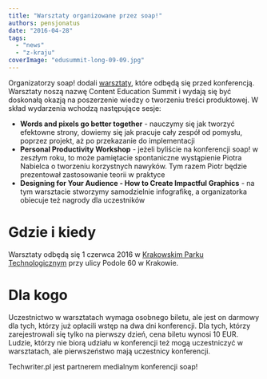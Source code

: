 ```yaml
---
title: "Warsztaty organizowane przez soap!"
authors: pensjonatus
date: "2016-04-28"
tags:
  - "news"
  - "z-kraju"
coverImage: "edusummit-long-09-09.jpg"
---
```


Organizatorzy soap! dodali [warsztaty](http://soapconf.com/edu-summit/), które
odbędą się przed konferencją. Warsztaty noszą nazwę Content Education Summit i
wydają się być doskonałą okazją na poszerzenie wiedzy o tworzeniu treści
produktowej. W skład wydarzenia wchodzą następujące sesje:

<!--truncate-->

- **Words and pixels go better together** - nauczymy się jak tworzyć efektowne
  strony, dowiemy się jak pracuje cały zespół od pomysłu, poprzez projekt, aż po
  przekazanie do implementacji
- **Personal Productivity Workshop** - jeżeli byliście na konferencji soap! w
  zeszłym roku, to może pamiętacie spontaniczne wystąpienie Piotra Nabielca o
  tworzeniu korzystnych nawyków. Tym razem Piotr będzie prezentował zastosowanie
  teorii w praktyce
- **Designing for Your Audience - How to Create Impactful Graphics** - na tym
  warsztacie stworzymy samodzielnie infografikę, a organizatorka obiecuje też
  nagrody dla uczestników

# Gdzie i kiedy

Warsztaty odbędą się 1 czerwca 2016 w
[Krakowskim Parku Technologicznym](http://www.kpt.krakow.pl/) przy ulicy Podole
60 w Krakowie.

# Dla kogo

Uczestnictwo w warsztatach wymaga osobnego biletu, ale jest on darmowy dla tych,
którzy już opłacili wstęp na dwa dni konferencji. Dla tych, którzy
zarejestrowali się tylko na pierwszy dzień, cena biletu wynosi 10 EUR. Ludzie,
którzy nie biorą udziału w konferencji też mogą uczestniczyć w warsztatach, ale
pierwszeństwo mają uczestnicy konferencji.

Techwriter.pl jest partnerem medialnym konferencji soap!

